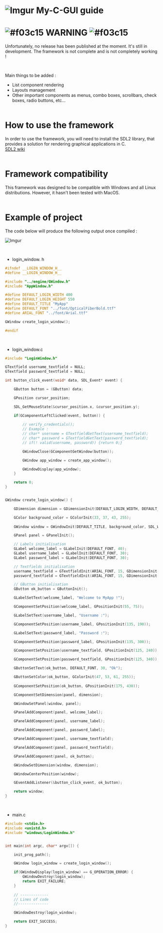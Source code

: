 # ![Imgur](https://imgur.com/B6W5pr5.png) My-C-GUI guide

# ![#f03c15](https://imgur.com/v2e0Ih8.png) WARNING ![#f03c15](https://imgur.com/v2e0Ih8.png)
Unfortunately, no release has been published at the moment.
It's still in development. The framework is not complete and is not completely working !

<br>

Main things to be added :
+ List component rendering
+ Layouts management
+ Other important components as menus, combo boxes, scrollbars, check boxes, radio buttons, etc...
<br><br>

# How to use the framework
In order to use the framework, you will need to install the SDL2 library, that provides a solution for rendering graphical applications in C.
<br>
[SDL2 wiki](https://wiki.libsdl.org/)
<br><br>

# Framework compatibility
This framework was designed to be compatible with Windows and all Linux distributions.
However, it hasn't been tested with MacOS.
<br><br>

# Example of project

The code below will produce the following output once compiled :

![Imgur](https://i.imgur.com/GscqQP0.png)

<br>

+ login_window. h
```h
#ifndef __LOGIN_WINDOW_H__
#define __LOGIN_WINDOW_H__

#include "../engine/GWindow.h"
#include "AppWindow.h"

#define DEFAULT_LOGIN_WIDTH 400
#define DEFAULT_LOGIN_HEIGHT 550
#define DEFAULT_TITLE "MyApp"
#define DEFAULT_FONT "../font/OpticalFiberBold.ttf"
#define ARIAL_FONT "../font/Arial.ttf"

GWindow create_login_window();

#endif
```

<br>

+ login_window.c
```c
#include "LoginWindow.h"

GTextfield username_textfield = NULL;
GTextfield password_textfield = NULL;

int button_click_event(void* data, SDL_Event* event) {

    GButton button = (GButton) data;

    GPosition cursor_position;

    SDL_GetMouseState(&cursor_position.x, &cursor_position.y);

    if(GComponentLeftClicked(event, button)) {
        
        // verify_credentials();
        // Example : 
        // char* username = GTextfieldGetText(username_textfield);
        // char* password = GTextfieldGetText(password_textfield);
        // if(! valid(username, password)) {return 0;}

        GWindowClose(GComponentGetWindow(button));

        GWindow app_window = create_app_window();

        GWindowDisplay(app_window);
    }

    return 0;
}


GWindow create_login_window() {

    GDimension dimension = GDimensionInit(DEFAULT_LOGIN_WIDTH, DEFAULT_LOGIN_HEIGHT);

    GColor background_color = GColorInit(33, 37, 43, 255);
    
    GWindow window = GWindowInit(DEFAULT_TITLE, background_color, SDL_WINDOW_OPENGL);

    GPanel panel = GPanelInit();

    // Labels initialisation
    GLabel welcome_label = GLabelInit(DEFAULT_FONT, 40);
    GLabel username_label = GLabelInit(DEFAULT_FONT, 30);
    GLabel password_label = GLabelInit(DEFAULT_FONT, 30);

    // Textfields initialisation
    username_textfield = GTextfieldInit(ARIAL_FONT, 15, GDimensionInit(150, 30));
    password_textfield = GTextfieldInit(ARIAL_FONT, 15, GDimensionInit(150, 30));

    // GButton initialisation
    GButton ok_button = GButtonInit();

    GLabelSetText(welcome_label, "Welcome to MyApp !");

    GComponentSetPosition(welcome_label, GPositionInit(55, 75));

    GLabelSetText(username_label, "Username :");

    GComponentSetPosition(username_label, GPositionInit(135, 190));

    GLabelSetText(password_label, "Password :");

    GComponentSetPosition(password_label, GPositionInit(135, 300));

    GComponentSetPosition(username_textfield, GPositionInit(125, 240));

    GComponentSetPosition(password_textfield, GPositionInit(125, 340));

    GButtonSetText(ok_button, DEFAULT_FONT, 30, "Ok");

    GButtonSetColor(ok_button, GColorInit(47, 53, 61, 255));
    
    GComponentSetPosition(ok_button, GPositionInit(175, 430));

    GComponentSetDimension(panel, dimension);

    GWindowSetPanel(window, panel);

    GPanelAddComponent(panel, welcome_label);

    GPanelAddComponent(panel, username_label);

    GPanelAddComponent(panel, password_label);

    GPanelAddComponent(panel, username_textfield);

    GPanelAddComponent(panel, password_textfield);

    GPanelAddComponent(panel, ok_button);

    GWindowSetDimension(window, dimension);

    GWindowCenterPosition(window);

    GEventAddListener(&button_click_event, ok_button);

    return window;
}
```

<br>

+ main.c
```c
#include <stdio.h>
#include <unistd.h>
#include "windows/LoginWindow.h"


int main(int argc, char* argv[]) {

    init_prog_path();

    GWindow login_window = create_login_window();

    if(GWindowDisplay(login_window) == G_OPERATION_ERROR) {
        GWindowDestroy(login_window);
        return EXIT_FAILURE;
    }
    
    // -------------
    // Lines of code
    //--------------

    GWindowDestroy(login_window);

    return EXIT_SUCCESS;
}
```
